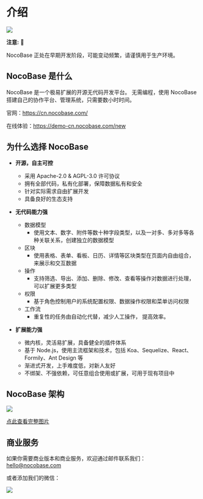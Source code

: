 # 介绍

![](https://www.nocobase.com/images/demo/11.png)

**注意:** 📌

NocoBase 正处在早期开发阶段，可能变动频繁，请谨慎用于生产环境。

## NocoBase 是什么

NocoBase 是一个极易扩展的开源无代码开发平台。
无需编程，使用 NocoBase 搭建自己的协作平台、管理系统，只需要数小时时间。

官网：https://cn.nocobase.com/

在线体验：https://demo-cn.nocobase.com/new

## 为什么选择 NocoBase

- **开源，自主可控**
  - 采用 Apache-2.0 & AGPL-3.0 许可协议
  - 拥有全部代码，私有化部署，保障数据私有和安全
  - 针对实际需求自由扩展开发
  - 具备良好的生态支持
- **无代码能力强**

  - 数据模型
    - 使用文本、数字、附件等数十种字段类型，以及一对多、多对多等各种关联关系，创建独立的数据模型
  - 区块
    - 使用表格、表单、看板、日历、详情等区块类型在页面内自由组合，来展示和交互数据
  - 操作
    - 支持筛选、导出、添加、删除、修改、查看等操作对数据进行处理，可以扩展更多类型
  - 权限
    - 基于角色控制用户的系统配置权限、数据操作权限和菜单访问权限
  - 工作流
    - 重复性的任务由自动化代替，减少人工操作， 提高效率。

- **扩展能力强**
  - 微内核，灵活易扩展，具备健全的插件体系
  - 基于 Node.js，使用主流框架和技术，包括 Koa、Sequelize、React、Formily、Ant Design 等
  - 渐进式开发，上手难度低，对新人友好
  - 不绑架、不强依赖，可任意组合使用或扩展，可用于现有项目中

## NocoBase 架构

![](https://www.nocobase.com/images/NocoBaseMindMapLite.png)

[点此查看完整图片](https://www.nocobase.com/images/NocoBaseMindMap.png)

## 商业服务

如果你需要商业版本和商业服务，欢迎通过邮件联系我们：hello@nocobase.com

或者添加我们的微信：

![](https://www.nocobase.com/images/wechat.png)
